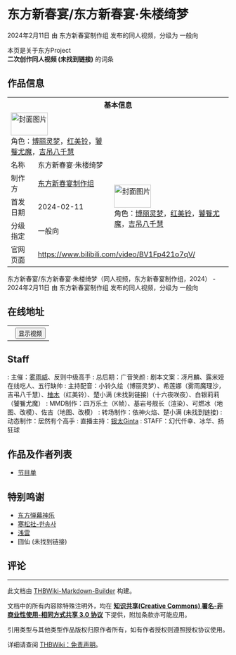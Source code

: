 # 东方新春宴/东方新春宴·朱楼绮梦

<!-- source html: G:\repos\THBWiki-Markdown-Builder\THBWikiMarkdown\Temp\main\1\1e\ns0%3A%E4%B8%9C%E6%96%B9%E6%96%B0%E6%98%A5%E5%AE%B4%2F%E4%B8%9C%E6%96%B9%E6%96%B0%E6%98%A5%E5%AE%B4%C2%B7%E6%9C%B1%E6%A5%BC%E7%BB%AE%E6%A2%A6.html -->

2024年2月11日 由 东方新春宴制作组  发布的同人视频，分级为 一般向

本页是关于东方Project  
 **二次创作同人视频 (未找到链接)** 的词条

## 作品信息

<table><tbody><tr><th colspan="3">基本信息</th></tr><tr><td class="cover-artwork-mobile" colspan="2"><a href="./文件-东方新春宴／东方新春宴·朱楼绮梦封面.png.md" class="image" title="封面图片"><img alt="封面图片" src="https://upload.thwiki.cc/thumb/b/bd/%E4%B8%9C%E6%96%B9%E6%96%B0%E6%98%A5%E5%AE%B4%EF%BC%8F%E4%B8%9C%E6%96%B9%E6%96%B0%E6%98%A5%E5%AE%B4%C2%B7%E6%9C%B1%E6%A5%BC%E7%BB%AE%E6%A2%A6%E5%B0%81%E9%9D%A2.png/84px-%E4%B8%9C%E6%96%B9%E6%96%B0%E6%98%A5%E5%AE%B4%EF%BC%8F%E4%B8%9C%E6%96%B9%E6%96%B0%E6%98%A5%E5%AE%B4%C2%B7%E6%9C%B1%E6%A5%BC%E7%BB%AE%E6%A2%A6%E5%B0%81%E9%9D%A2.png" decoding="async" loading="lazy" width="84" height="52" srcset="https://upload.thwiki.cc/thumb/b/bd/%E4%B8%9C%E6%96%B9%E6%96%B0%E6%98%A5%E5%AE%B4%EF%BC%8F%E4%B8%9C%E6%96%B9%E6%96%B0%E6%98%A5%E5%AE%B4%C2%B7%E6%9C%B1%E6%A5%BC%E7%BB%AE%E6%A2%A6%E5%B0%81%E9%9D%A2.png/126px-%E4%B8%9C%E6%96%B9%E6%96%B0%E6%98%A5%E5%AE%B4%EF%BC%8F%E4%B8%9C%E6%96%B9%E6%96%B0%E6%98%A5%E5%AE%B4%C2%B7%E6%9C%B1%E6%A5%BC%E7%BB%AE%E6%A2%A6%E5%B0%81%E9%9D%A2.png 1.5x, https://upload.thwiki.cc/thumb/b/bd/%E4%B8%9C%E6%96%B9%E6%96%B0%E6%98%A5%E5%AE%B4%EF%BC%8F%E4%B8%9C%E6%96%B9%E6%96%B0%E6%98%A5%E5%AE%B4%C2%B7%E6%9C%B1%E6%A5%BC%E7%BB%AE%E6%A2%A6%E5%B0%81%E9%9D%A2.png/168px-%E4%B8%9C%E6%96%B9%E6%96%B0%E6%98%A5%E5%AE%B4%EF%BC%8F%E4%B8%9C%E6%96%B9%E6%96%B0%E6%98%A5%E5%AE%B4%C2%B7%E6%9C%B1%E6%A5%BC%E7%BB%AE%E6%A2%A6%E5%B0%81%E9%9D%A2.png 2x" data-file-width="648" data-file-height="404"></a><div class="cover-char">角色：<a href="./博丽灵梦.md" title="博丽灵梦">博丽灵梦</a>，<a href="./红美铃.md" title="红美铃">红美铃</a>，<a href="./饕餮尤魔.md" title="饕餮尤魔">饕餮尤魔</a>，<a href="./吉吊八千慧.md" title="吉吊八千慧">吉吊八千慧</a></div></td>
</tr><tr><td class="label">名称</td><td colspan="2"> 东方新春宴·朱楼绮梦 </td></tr><tr><td class="label">制作方</td><td><a href="./东方新春宴制作组.md" title="东方新春宴制作组">东方新春宴制作组</a></td><td class="cover-artwork" rowspan="3" style="min-width:84px;"><a href="./文件-东方新春宴／东方新春宴·朱楼绮梦封面.png.md" class="image" title="封面图片"><img alt="封面图片" src="https://upload.thwiki.cc/thumb/b/bd/%E4%B8%9C%E6%96%B9%E6%96%B0%E6%98%A5%E5%AE%B4%EF%BC%8F%E4%B8%9C%E6%96%B9%E6%96%B0%E6%98%A5%E5%AE%B4%C2%B7%E6%9C%B1%E6%A5%BC%E7%BB%AE%E6%A2%A6%E5%B0%81%E9%9D%A2.png/84px-%E4%B8%9C%E6%96%B9%E6%96%B0%E6%98%A5%E5%AE%B4%EF%BC%8F%E4%B8%9C%E6%96%B9%E6%96%B0%E6%98%A5%E5%AE%B4%C2%B7%E6%9C%B1%E6%A5%BC%E7%BB%AE%E6%A2%A6%E5%B0%81%E9%9D%A2.png" decoding="async" loading="lazy" width="84" height="52" srcset="https://upload.thwiki.cc/thumb/b/bd/%E4%B8%9C%E6%96%B9%E6%96%B0%E6%98%A5%E5%AE%B4%EF%BC%8F%E4%B8%9C%E6%96%B9%E6%96%B0%E6%98%A5%E5%AE%B4%C2%B7%E6%9C%B1%E6%A5%BC%E7%BB%AE%E6%A2%A6%E5%B0%81%E9%9D%A2.png/126px-%E4%B8%9C%E6%96%B9%E6%96%B0%E6%98%A5%E5%AE%B4%EF%BC%8F%E4%B8%9C%E6%96%B9%E6%96%B0%E6%98%A5%E5%AE%B4%C2%B7%E6%9C%B1%E6%A5%BC%E7%BB%AE%E6%A2%A6%E5%B0%81%E9%9D%A2.png 1.5x, https://upload.thwiki.cc/thumb/b/bd/%E4%B8%9C%E6%96%B9%E6%96%B0%E6%98%A5%E5%AE%B4%EF%BC%8F%E4%B8%9C%E6%96%B9%E6%96%B0%E6%98%A5%E5%AE%B4%C2%B7%E6%9C%B1%E6%A5%BC%E7%BB%AE%E6%A2%A6%E5%B0%81%E9%9D%A2.png/168px-%E4%B8%9C%E6%96%B9%E6%96%B0%E6%98%A5%E5%AE%B4%EF%BC%8F%E4%B8%9C%E6%96%B9%E6%96%B0%E6%98%A5%E5%AE%B4%C2%B7%E6%9C%B1%E6%A5%BC%E7%BB%AE%E6%A2%A6%E5%B0%81%E9%9D%A2.png 2x" data-file-width="648" data-file-height="404"></a><div class="cover-char">角色：<a href="./博丽灵梦.md" title="博丽灵梦">博丽灵梦</a>，<a href="./红美铃.md" title="红美铃">红美铃</a>，<a href="./饕餮尤魔.md" title="饕餮尤魔">饕餮尤魔</a>，<a href="./吉吊八千慧.md" title="吉吊八千慧">吉吊八千慧</a></div></td>
</tr><tr><td class="label">首发日期</td><td>2024-02-11</td></tr><tr><td class="label">分级指定</td><td>一般向</td></tr>
<tr><td class="label">官网页面</td><td colspan="2"><a rel="nofollow" class="external free" href="https://www.bilibili.com/video/BV1Fp421o7qV/">https://www.bilibili.com/video/BV1Fp421o7qV/</a></td></tr></tbody></table>

东方新春宴/东方新春宴·朱楼绮梦（同人视频，东方新春宴制作组，2024） - 2024年2月11日 由 东方新春宴制作组  发布的同人视频，分级为 一般向

## 在线地址
  


  

<table>
<tr><th style="text-align: center;"><a class="bilibili-title external text" target="_blank" rel="nofollow" style="margin: 0 0.4em 0 0.2em;"></a><input type="button" class="bilibili-toggle" value="显示视频" style="float: right;"></th></tr>
<tr class="bilibili-video" style="display: none;"><td></td></tr>
</table>






## Staff
: 主催：[雾雨威](./雾雨威.md)、反则中级高手
: 总后期：广音笑颜
: 剧本文案：冴月麟、露米娅在线吃人、五行缺帅
: 主持配音：小铃久绘（博丽灵梦）、希莲娜（雾雨魔理沙，吉弔八千慧）、[柚木](./柚木.md)（红美铃）、楚小满 (未找到链接)（十六夜咲夜）、白银莉莉（饕餮尤魔）
: MMD制作：四万乐土（K帧）、基岩号舰长（渲染）、可燃冰（地图、改模）、佐吉（地图、改模）
: 转场制作：依神火焰、楚小满 (未找到链接)
: 动态制作：居然有个高手
: 直播主持：[银太Ginta](./银太Ginta.md)
: STAFF：幻代仟幸、冰华、扬狂球


## 作品及作者列表
- [节目单](./东方新春宴-东方新春宴·朱楼绮梦-节目单.md)


## 特别鸣谢
- [东方弹幕神乐](./东方弹幕神乐.md)
- [寒松社-한송사](./寒松社.md)
- [浅雲](./浅云.md)
- 囧仙 (未找到链接)


## 评论




---

此文档由 [THBWiki-Markdown-Builder](https://github.com/Delsin-Yu/THBWiki-Markdown-Builder) 构建。

文档中的所有内容除特殊注明外，均在 [**知识共享(Creative Commons) 署名-非商业性使用-相同方式共享 3.0 协议**](https://creativecommons.org/licenses/by-sa/3.0/deed.zh-hans) 下提供，附加条款亦可能应用。

引用类型与其他类型作品版权归原作者所有，如有作者授权则遵照授权协议使用。

详细请查阅 [THBWiki：免责声明](https://thbwiki.cc/THBWiki:%E5%85%8D%E8%B4%A3%E5%A3%B0%E6%98%8E)。

